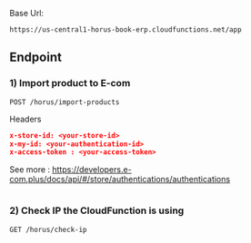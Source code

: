 
Base Url: 
```
https://us-central1-horus-book-erp.cloudfunctions.net/app
```
## Endpoint
 ### 1) Import product to E-com
```
POST /horus/import-products
```

Headers 
``` Json
x-store-id: <your-store-id>
x-my-id: <your-authentication-id>
x-access-token : <your-access-token>
```

See more : https://developers.e-com.plus/docs/api/#/store/authentications/authentications


``` JSON

```

### 2) Check IP the CloudFunction is using

```
GET /horus/check-ip
```
